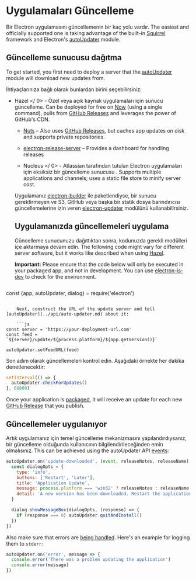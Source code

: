 # Uygulamaları Güncelleme

Bir Electron uygulamasını güncellemenin bir kaç yolu vardır. The easiest and officially supported one is taking advantage of the built-in [Squirrel](https://github.com/Squirrel) framework and Electron's [autoUpdater](../api/auto-updater.md) module.

## Güncelleme sunucusu dağıtma

To get started, you first need to deploy a server that the [autoUpdater](../api/auto-updater.md) module will download new updates from.

İhtiyaçlarınıza bağlı olarak bunlardan birini seçebilirsiniz:

-  Hazel </ 0> - Özel veya açık kaynak uygulamaları için sunucu güncelleme. Can be deployed for free on [Now](https://zeit.co/now) (using a single command), pulls from [GitHub Releases](https://help.github.com/articles/creating-releases/) and leverages the power of GitHub's CDN.</li> 
    
    - [Nuts](https://github.com/GitbookIO/nuts) – Also uses [GitHub Releases](https://help.github.com/articles/creating-releases/), but caches app updates on disk and supports private repositories.
    - [electron-release-server](https://github.com/ArekSredzki/electron-release-server) – Provides a dashboard for handling releases
    -  Nucleus </ 0> - Atlassian tarafından tutulan Electron uygulamaları için eksiksiz bir güncelleme sunucusu . Supports multiple applications and channels; uses a static file store to minify server cost.</li> </ul> 
        
        Uygulamanız [electron-builder](https://github.com/electron-userland/electron-builder) ile paketlendiyse, bir sunucu gerektirmeyen ve S3, GitHub veya başka bir statik dosya barındırıcısı güncellemelerine izin veren [electron-updater](https://www.electron.build/auto-update) modülünü kullanabilirsiniz.
        
        ## Uygulamanızda güncellemeleri uygulama
        
        Güncelleme sunucunuzu dağıttıktan sonra, kodunuzda gerekli modülleri içe aktarmaya devam edin. The following code might vary for different server software, but it works like described when using [Hazel](https://github.com/zeit/hazel).
        
        **Important:** Please ensure that the code below will only be executed in your packaged app, and not in development. You can use [electron-is-dev](https://github.com/sindresorhus/electron-is-dev) to check for the environment.
        
        ```js
const {app, autoUpdater, dialog} = require('electron')
```
    
    Next, construct the URL of the update server and tell [autoUpdater](../api/auto-updater.md) about it:
    
    ```js
const server = 'https://your-deployment-url.com'
const feed = `${server}/update/${process.platform}/${app.getVersion()}`

autoUpdater.setFeedURL(feed)
```

Son adım olarak güncellemeleri kontrol edin. Aşağıdaki örnekte her dakika denetlenecektir:

```js
setInterval(() => {
  autoUpdater.checkForUpdates()
}, 60000)
```

Once your application is [packaged](../tutorial/application-distribution.md), it will receive an update for each new [GitHub Release](https://help.github.com/articles/creating-releases/) that you publish.

## Güncellemeler uygulanıyor

Artık uygulamanız için temel güncelleme mekanizmasını yapılandırdıysanız, bir güncelleme olduğunda kullanıcının bilgilendirileceğinden emin olmalısınız. This can be achieved using the autoUpdater API [events](../api/auto-updater.md#events):

```js
autoUpdater.on('update-downloaded', (event, releaseNotes, releaseName) => {
  const dialogOpts = {
    type: 'info',
    buttons: ['Restart', 'Later'],
    title: 'Application Update',
    message: process.platform === 'win32' ? releaseNotes : releaseName,
    detail: 'A new version has been downloaded. Restart the application to apply the updates.'
  }

  dialog.showMessageBox(dialogOpts, (response) => {
    if (response === 0) autoUpdater.quitAndInstall()
  })
})
```

Also make sure that errors are [being handled](../api/auto-updater.md#event-error). Here's an example for logging them to `stderr`:

```js
autoUpdater.on('error', message => {
  console.error('There was a problem updating the application')
  console.error(message)
})
```